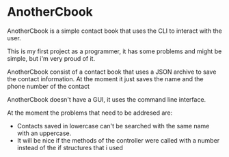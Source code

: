 # AnotherCbook
AnotherCbook is a simple contact book that uses the CLI to interact with the user.

This is my first project as a programmer, it has some problems and might be simple, but i'm very proud of it. 

AnotherCbook consist of a contact book that uses a JSON archive to save the contact information. At the moment it just saves the name and the phone number of the contact

AnotherCbook doesn't have a GUI, it uses the command line interface.

At the moment the problems that need to be addresed are:
- Contacts saved in lowercase can't be searched with the same name with an uppercase.
- It will be nice if the methods of the controller were called with a number instead of the if structures that i used
